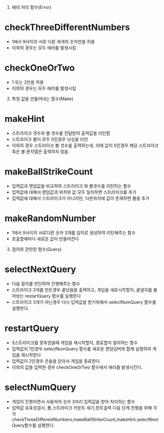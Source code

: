 1. 에러 처리 함수(Error)

# checkThreeDifferentNumbers

- 1에서 9사이의 서로 다른 세개의 숫자만을 허용
- 이외의 경우는 모두 에러를 발생시킴

# checkOneOrTwo

- 1 또는 2만을 허용
- 이외의 경우는 모두 에러를 발생시킴

2. 특정 값을 만들어내는 함수(Make)

# makeHint

- 스트라이크 갯수와 볼 갯수를 전달받아 출력값을 리턴함
- 스트라이크 볼이 모두 0인경우 낫싱을 리턴
- 이외의 경우 스트라이크 볼 갯수를 출력하는데, 이때 값이 0인경우 해당 스트라이크 혹은 볼 문자열은 출력하지 않음

# makeBallStrikeCount

- 입력값과 랜덤값을 비교하여 스트라이크 와 볼갯수를 리턴하는 함수
- 입력값에 대해서 랜덤값과 위치와 값 모두 일치하면 스트라이크를 추가
- 입력값에 대해서 스트라이크가 아니지만, 다른위치에 값이 존재하면 볼을 추가

# makeRandomNumber

- 1에서 9사이의 서로다른 숫자 3개를 임의로 생성하여 리턴해주는 함수
- 호출할때마다 새로운 값이 만들어진다

3. 질의와 관련된 함수(Query)

# selectNextQuery

- 다음 질의를 판단하여 진행해주는 함수
- 스트라이크 3개를 만든경우 끝났음을 출력하고, 게임을 새로시작할지, 끝낼지를 물어보는 restartQuery 함수를 실행한다
- 스트라이크 3개가 아닌경우 다시 입력값을 받기위해서 selectNumQuery 함수를 실행한다.

# restartQuery

- 3스트라이크를 맞추었을때 게임을 재시작할지, 종료할지 질의하는 함수
- 입력값이 1인경우 selectNumQuery 함수를 새로운 랜덤넘버와 함께 실행하여 게임을 재시작한다
- 입력값이 2인경우 콘솔을 닫아서 게임을 종료한다
- 이외의 값을 입력한 경우 checkOneOrTwo 함수에서 에러를 발생시킨다.

# selectNumQuery

- 게임이 진행되면서 사용자의 숫자 3자리 입력값을 받아 처리하는 함수
- 입력값 유효성검사, 볼,스트라이크 카운트 세기,힌트출력 다음 단계 진행을 위해 각각 checkThreeDifferentNumbers,makeBallStrikeCount,makeHint,selectNextQuery함수를 실행한다.

